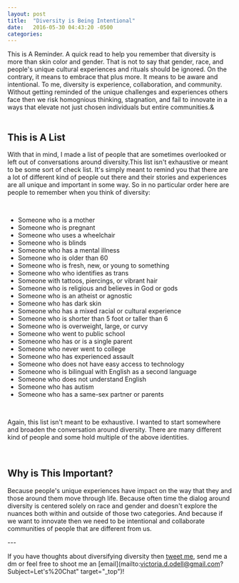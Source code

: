 ```yaml
---
layout: post
title:  "Diversity is Being Intentional"
date:   2016-05-30 04:43:20 -0500
categories:
---
```


This is A Reminder.  A   q u i c k   r e a d   t o   h e l p   y o u   r e m e m b e r   t h a t   d i v e r s i t y   i s   m o r e   t h a n   s k i n   c o l o r   a n d   g e n d e r .   T h a t   i s   n o t   t o   s a y   t h a t   g e n d e r ,   r a c e ,   a n d   p e o p l e 's   u n i q u e   c u l t u r a l   e x p e r i e n c e s   a n d   r i t u a l s   s h o u l d   b e   i g n o r e d .   O n   t h e   c o n t r a r y ,   i t   m e a n s   t o   e m b r a c e   t h a t   p l u s   m o r e .   I t   m e a n s   t o   b e   a w a r e   a n d   i n t e n t i o n a l .  T o   m e ,   d i v e r s i t y i s   e x p e r i e n c e ,   c o l l a b o r a t i o n ,   a n d   c o m m u n i t y .   W i t h o u t   g e t t i n g  r e m i n d e d   o f   t h e   u n i q u e   c h a l l e n g e s   a n d   e x p e r i e n c e s   o t h e r s   f a c e   t h e n   w e   r i s k   h o m o g n i o u s   t h i n k i n g ,   s t a g n a t i o n ,   a n d   f a i l   t o  i n n o v a t e   i n   a   w a y s   t h a t   e l e v a t e   n o t   j u s t   c h o s e n   i n d i v i d u a l s   b u t   e n t i r e   c o m m u n i t i e s . & 
 <br><br>

## This is A List
 W i t h   t h a t   i n   m i n d ,   I   m a d e   a   l i s t   o f   p e o p l e   t h a t   a r e   s o m e t i m e s   o v e r l o o k e d   o r   l e f t   o u t   o f   c o n v e r s a t i o n s   a r o u n d   d i v e r s i t y . T h i s   l i s t   i s n 't   e x h a u s t i v e   o r   m e a n t   t o   b e   s o m e   s o r t   o f   c h e c k   l i s t .   I t's   s i m p l y   m e a n t   t o   r e m i n d   y o u   t h a t   t h e r e   a r e   a   l o t   o f   d i f f e r e n t   k i n d   o f   p e o p l e   o u t   t h e r e   a n d   t h e i r   s t o r i e s   a n d   e x p e r i e n c e s   a r e   a l l  u n i q u e   a n d   i m p o r t a n t   i n   s o m e   w a y .   S o   i n   n o   p a r t i c u l a r   o r d e r   h e r e   a r e   p e o p l e   t o   r e m e m b e r   w h e n   y o u   t h i n k   o f   d i v e r s i t y :

 <br>

* S o m e o n e   w h o   i s   a   m o t h e r 
* S o m e o n e   w h o   i s   p r e g n a n t 
* Someone w h o   u s e s   a   w h e e l c h a i r 
* S o m e o n e  w h o   i s   b l i n d s 
* S o m e o n e   w h o   h a s   a   m e n t a l   i l l n e s s 
* S o m e o n e   w h o   i s   o l d e r   t h a n   6 0 
* S o m e o n e   w h o   i s   f r e s h ,   n e w ,   o r   y o u n g   t o   s o m e t h i n g 
* S o m e o n e   w h o   w h o   i d e n t i f i es  a s   t r a n s 
* S o m e o n e   w i t h   t a t t o o s ,   p i e r c i n g s ,   o r   v i b r a n t   h a i r 
* S o m e o n e   w h o   i s   r e l i g i o u s   a n d   b e l i e v e s   i n   G o d   o r  g o d s 
* S o m e o n e   w h o   i s   a n   a t h e i s t  or agnostic
* S o m e o n e   w h o   h a s   d a r k   s k i n 
* S o m e o n e   w h o   h a s   a   m i x e d   r a c i a l   o r   c u l t u r a l   e x p e r i e n c e 
*  S o m e o n e   w h o   i s   s h o r t e r   t h a n   5   f o o t   o r   t a l l e r   t h a n   6 
* S o m e o n e   w h o   i s   o v e r w e i g h t ,   l a r g e ,   o r   c u r v y 
* S o m e o n e   w h o   w e n t   t o   p u b l i c   s c h o o l 
* S o m e o n e   w h o   h a s   o r   i s   a   s i n g l e   p a r e n t 
* S o m e o n e   w h o   n e v e r   w e n t   t o   c o l l e g e 
* S o m e o n e   w h o   h a s   e x p e r i e n c e d   a s s a u l t 
* S o m e o n e   w h o   d o e s   n o t   h a v e   e a s y   a c c e s s   t o   t e c h n o l o g y 
* S o m e o n e   w h o   i s   b i l i n g u a l   w i t h   E n g l i s h   a s   a   s e c o n d   l a n g u a g e 
*  Someone who does not understand English
* S o m e o n e   w h o   h a s   a u t i s m  
* S o m e o n e   who   h a s   a s a m e - s e x   p a r t n e r   o r   p a r e n t s 

  <br>

 A g a i n ,   t h i s   l i s t   i s n 't  m e a n t   t o   b e   e x h a u s t i v e .   I   w a n t e d   t o   s t a r t   s o m e w h e r e   and broaden  t h e   c o n v e r s a t i o n   around  d i v e r s i t y .  T h e r e   a r e    m a n y   d i f f e r e n t   k i n d   o f   p e o p l e  and some hold multiple of the above identities.   

 <br>

## Why is This Important?
 B e c a u s e   p e o p l e ' s   u n i q u e   e x p e r i e n c e s   h a v e   i m p a c t   o n   t h e   w a y   t h a t   t h e y   a n d   t h o s e   a r o u n d   t h e m   m o v e   t h r o u g h   l i f e .   B e c a u s e   o f t e n   t i m e   t h e   d i a l o g   a r o u n d   d i v e r s i t y   i s   c e n t e r e d   s o l e l y  o n   r a c e   a n d   g e n d e r   a n d   d o e s n't   e x p l o r e   t h e   n u a n c e s   b o t h   w i t h i n   a n d   o u t s i d e   o f   t h o s e   t w o   c a t e g o r i e s .   A n d   b e c a u s e   i f   w e   w a n t   t o    i n n o v a t e   t h e n   w e   n e e d   t o   b e   i n t e n t i o n a l   a n d   c o l l a b o r a t e   c o m m u n i t ies  o f   p e o p l e   t h a t   a r e   d i f f e r e n t   f r o m   u s . 

--- 

If you have thoughts about diversifying diversity then
[tweet me](https://twitter.com/Victoria_ODell), send me a dm or feel free to shoot me an [email](mailto:victoria.d.odell@gmail.com?Subject=Let's%20Chat" target="_top")!
